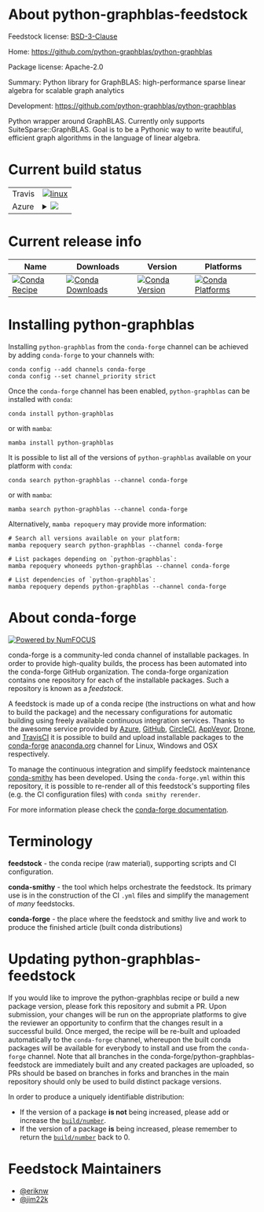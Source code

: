 About python-graphblas-feedstock
================================

Feedstock license: [BSD-3-Clause](https://github.com/conda-forge/python-graphblas-feedstock/blob/main/LICENSE.txt)

Home: https://github.com/python-graphblas/python-graphblas

Package license: Apache-2.0

Summary: Python library for GraphBLAS: high-performance sparse linear algebra for scalable graph analytics

Development: https://github.com/python-graphblas/python-graphblas

Python wrapper around GraphBLAS. Currently only supports SuiteSparse::GraphBLAS.
Goal is to be a Pythonic way to write beautiful, efficient graph algorithms
in the language of linear algebra.


Current build status
====================


<table><tr>
    <td>Travis</td>
    <td>
      <a href="https://app.travis-ci.com/conda-forge/python-graphblas-feedstock">
        <img alt="linux" src="https://img.shields.io/travis/com/conda-forge/python-graphblas-feedstock/main.svg?label=Linux">
      </a>
    </td>
  </tr>
    
  <tr>
    <td>Azure</td>
    <td>
      <details>
        <summary>
          <a href="https://dev.azure.com/conda-forge/feedstock-builds/_build/latest?definitionId=16084&branchName=main">
            <img src="https://dev.azure.com/conda-forge/feedstock-builds/_apis/build/status/python-graphblas-feedstock?branchName=main">
          </a>
        </summary>
        <table>
          <thead><tr><th>Variant</th><th>Status</th></tr></thead>
          <tbody><tr>
              <td>linux_64_python3.10.____cpython</td>
              <td>
                <a href="https://dev.azure.com/conda-forge/feedstock-builds/_build/latest?definitionId=16084&branchName=main">
                  <img src="https://dev.azure.com/conda-forge/feedstock-builds/_apis/build/status/python-graphblas-feedstock?branchName=main&jobName=linux&configuration=linux%20linux_64_python3.10.____cpython" alt="variant">
                </a>
              </td>
            </tr><tr>
              <td>linux_64_python3.11.____cpython</td>
              <td>
                <a href="https://dev.azure.com/conda-forge/feedstock-builds/_build/latest?definitionId=16084&branchName=main">
                  <img src="https://dev.azure.com/conda-forge/feedstock-builds/_apis/build/status/python-graphblas-feedstock?branchName=main&jobName=linux&configuration=linux%20linux_64_python3.11.____cpython" alt="variant">
                </a>
              </td>
            </tr><tr>
              <td>linux_64_python3.12.____cpython</td>
              <td>
                <a href="https://dev.azure.com/conda-forge/feedstock-builds/_build/latest?definitionId=16084&branchName=main">
                  <img src="https://dev.azure.com/conda-forge/feedstock-builds/_apis/build/status/python-graphblas-feedstock?branchName=main&jobName=linux&configuration=linux%20linux_64_python3.12.____cpython" alt="variant">
                </a>
              </td>
            </tr><tr>
              <td>linux_64_python3.9.____cpython</td>
              <td>
                <a href="https://dev.azure.com/conda-forge/feedstock-builds/_build/latest?definitionId=16084&branchName=main">
                  <img src="https://dev.azure.com/conda-forge/feedstock-builds/_apis/build/status/python-graphblas-feedstock?branchName=main&jobName=linux&configuration=linux%20linux_64_python3.9.____cpython" alt="variant">
                </a>
              </td>
            </tr><tr>
              <td>linux_aarch64_python3.10.____cpython</td>
              <td>
                <a href="https://dev.azure.com/conda-forge/feedstock-builds/_build/latest?definitionId=16084&branchName=main">
                  <img src="https://dev.azure.com/conda-forge/feedstock-builds/_apis/build/status/python-graphblas-feedstock?branchName=main&jobName=linux&configuration=linux%20linux_aarch64_python3.10.____cpython" alt="variant">
                </a>
              </td>
            </tr><tr>
              <td>linux_aarch64_python3.11.____cpython</td>
              <td>
                <a href="https://dev.azure.com/conda-forge/feedstock-builds/_build/latest?definitionId=16084&branchName=main">
                  <img src="https://dev.azure.com/conda-forge/feedstock-builds/_apis/build/status/python-graphblas-feedstock?branchName=main&jobName=linux&configuration=linux%20linux_aarch64_python3.11.____cpython" alt="variant">
                </a>
              </td>
            </tr><tr>
              <td>linux_aarch64_python3.12.____cpython</td>
              <td>
                <a href="https://dev.azure.com/conda-forge/feedstock-builds/_build/latest?definitionId=16084&branchName=main">
                  <img src="https://dev.azure.com/conda-forge/feedstock-builds/_apis/build/status/python-graphblas-feedstock?branchName=main&jobName=linux&configuration=linux%20linux_aarch64_python3.12.____cpython" alt="variant">
                </a>
              </td>
            </tr><tr>
              <td>linux_aarch64_python3.9.____cpython</td>
              <td>
                <a href="https://dev.azure.com/conda-forge/feedstock-builds/_build/latest?definitionId=16084&branchName=main">
                  <img src="https://dev.azure.com/conda-forge/feedstock-builds/_apis/build/status/python-graphblas-feedstock?branchName=main&jobName=linux&configuration=linux%20linux_aarch64_python3.9.____cpython" alt="variant">
                </a>
              </td>
            </tr><tr>
              <td>linux_ppc64le_python3.10.____cpython</td>
              <td>
                <a href="https://dev.azure.com/conda-forge/feedstock-builds/_build/latest?definitionId=16084&branchName=main">
                  <img src="https://dev.azure.com/conda-forge/feedstock-builds/_apis/build/status/python-graphblas-feedstock?branchName=main&jobName=linux&configuration=linux%20linux_ppc64le_python3.10.____cpython" alt="variant">
                </a>
              </td>
            </tr><tr>
              <td>linux_ppc64le_python3.11.____cpython</td>
              <td>
                <a href="https://dev.azure.com/conda-forge/feedstock-builds/_build/latest?definitionId=16084&branchName=main">
                  <img src="https://dev.azure.com/conda-forge/feedstock-builds/_apis/build/status/python-graphblas-feedstock?branchName=main&jobName=linux&configuration=linux%20linux_ppc64le_python3.11.____cpython" alt="variant">
                </a>
              </td>
            </tr><tr>
              <td>linux_ppc64le_python3.12.____cpython</td>
              <td>
                <a href="https://dev.azure.com/conda-forge/feedstock-builds/_build/latest?definitionId=16084&branchName=main">
                  <img src="https://dev.azure.com/conda-forge/feedstock-builds/_apis/build/status/python-graphblas-feedstock?branchName=main&jobName=linux&configuration=linux%20linux_ppc64le_python3.12.____cpython" alt="variant">
                </a>
              </td>
            </tr><tr>
              <td>linux_ppc64le_python3.9.____cpython</td>
              <td>
                <a href="https://dev.azure.com/conda-forge/feedstock-builds/_build/latest?definitionId=16084&branchName=main">
                  <img src="https://dev.azure.com/conda-forge/feedstock-builds/_apis/build/status/python-graphblas-feedstock?branchName=main&jobName=linux&configuration=linux%20linux_ppc64le_python3.9.____cpython" alt="variant">
                </a>
              </td>
            </tr><tr>
              <td>osx_64_python3.10.____cpython</td>
              <td>
                <a href="https://dev.azure.com/conda-forge/feedstock-builds/_build/latest?definitionId=16084&branchName=main">
                  <img src="https://dev.azure.com/conda-forge/feedstock-builds/_apis/build/status/python-graphblas-feedstock?branchName=main&jobName=osx&configuration=osx%20osx_64_python3.10.____cpython" alt="variant">
                </a>
              </td>
            </tr><tr>
              <td>osx_64_python3.11.____cpython</td>
              <td>
                <a href="https://dev.azure.com/conda-forge/feedstock-builds/_build/latest?definitionId=16084&branchName=main">
                  <img src="https://dev.azure.com/conda-forge/feedstock-builds/_apis/build/status/python-graphblas-feedstock?branchName=main&jobName=osx&configuration=osx%20osx_64_python3.11.____cpython" alt="variant">
                </a>
              </td>
            </tr><tr>
              <td>osx_64_python3.12.____cpython</td>
              <td>
                <a href="https://dev.azure.com/conda-forge/feedstock-builds/_build/latest?definitionId=16084&branchName=main">
                  <img src="https://dev.azure.com/conda-forge/feedstock-builds/_apis/build/status/python-graphblas-feedstock?branchName=main&jobName=osx&configuration=osx%20osx_64_python3.12.____cpython" alt="variant">
                </a>
              </td>
            </tr><tr>
              <td>osx_64_python3.9.____cpython</td>
              <td>
                <a href="https://dev.azure.com/conda-forge/feedstock-builds/_build/latest?definitionId=16084&branchName=main">
                  <img src="https://dev.azure.com/conda-forge/feedstock-builds/_apis/build/status/python-graphblas-feedstock?branchName=main&jobName=osx&configuration=osx%20osx_64_python3.9.____cpython" alt="variant">
                </a>
              </td>
            </tr><tr>
              <td>win_64_python3.10.____cpython</td>
              <td>
                <a href="https://dev.azure.com/conda-forge/feedstock-builds/_build/latest?definitionId=16084&branchName=main">
                  <img src="https://dev.azure.com/conda-forge/feedstock-builds/_apis/build/status/python-graphblas-feedstock?branchName=main&jobName=win&configuration=win%20win_64_python3.10.____cpython" alt="variant">
                </a>
              </td>
            </tr><tr>
              <td>win_64_python3.11.____cpython</td>
              <td>
                <a href="https://dev.azure.com/conda-forge/feedstock-builds/_build/latest?definitionId=16084&branchName=main">
                  <img src="https://dev.azure.com/conda-forge/feedstock-builds/_apis/build/status/python-graphblas-feedstock?branchName=main&jobName=win&configuration=win%20win_64_python3.11.____cpython" alt="variant">
                </a>
              </td>
            </tr><tr>
              <td>win_64_python3.12.____cpython</td>
              <td>
                <a href="https://dev.azure.com/conda-forge/feedstock-builds/_build/latest?definitionId=16084&branchName=main">
                  <img src="https://dev.azure.com/conda-forge/feedstock-builds/_apis/build/status/python-graphblas-feedstock?branchName=main&jobName=win&configuration=win%20win_64_python3.12.____cpython" alt="variant">
                </a>
              </td>
            </tr><tr>
              <td>win_64_python3.9.____cpython</td>
              <td>
                <a href="https://dev.azure.com/conda-forge/feedstock-builds/_build/latest?definitionId=16084&branchName=main">
                  <img src="https://dev.azure.com/conda-forge/feedstock-builds/_apis/build/status/python-graphblas-feedstock?branchName=main&jobName=win&configuration=win%20win_64_python3.9.____cpython" alt="variant">
                </a>
              </td>
            </tr>
          </tbody>
        </table>
      </details>
    </td>
  </tr>
</table>

Current release info
====================

| Name | Downloads | Version | Platforms |
| --- | --- | --- | --- |
| [![Conda Recipe](https://img.shields.io/badge/recipe-python--graphblas-green.svg)](https://anaconda.org/conda-forge/python-graphblas) | [![Conda Downloads](https://img.shields.io/conda/dn/conda-forge/python-graphblas.svg)](https://anaconda.org/conda-forge/python-graphblas) | [![Conda Version](https://img.shields.io/conda/vn/conda-forge/python-graphblas.svg)](https://anaconda.org/conda-forge/python-graphblas) | [![Conda Platforms](https://img.shields.io/conda/pn/conda-forge/python-graphblas.svg)](https://anaconda.org/conda-forge/python-graphblas) |

Installing python-graphblas
===========================

Installing `python-graphblas` from the `conda-forge` channel can be achieved by adding `conda-forge` to your channels with:

```
conda config --add channels conda-forge
conda config --set channel_priority strict
```

Once the `conda-forge` channel has been enabled, `python-graphblas` can be installed with `conda`:

```
conda install python-graphblas
```

or with `mamba`:

```
mamba install python-graphblas
```

It is possible to list all of the versions of `python-graphblas` available on your platform with `conda`:

```
conda search python-graphblas --channel conda-forge
```

or with `mamba`:

```
mamba search python-graphblas --channel conda-forge
```

Alternatively, `mamba repoquery` may provide more information:

```
# Search all versions available on your platform:
mamba repoquery search python-graphblas --channel conda-forge

# List packages depending on `python-graphblas`:
mamba repoquery whoneeds python-graphblas --channel conda-forge

# List dependencies of `python-graphblas`:
mamba repoquery depends python-graphblas --channel conda-forge
```


About conda-forge
=================

[![Powered by
NumFOCUS](https://img.shields.io/badge/powered%20by-NumFOCUS-orange.svg?style=flat&colorA=E1523D&colorB=007D8A)](https://numfocus.org)

conda-forge is a community-led conda channel of installable packages.
In order to provide high-quality builds, the process has been automated into the
conda-forge GitHub organization. The conda-forge organization contains one repository
for each of the installable packages. Such a repository is known as a *feedstock*.

A feedstock is made up of a conda recipe (the instructions on what and how to build
the package) and the necessary configurations for automatic building using freely
available continuous integration services. Thanks to the awesome service provided by
[Azure](https://azure.microsoft.com/en-us/services/devops/), [GitHub](https://github.com/),
[CircleCI](https://circleci.com/), [AppVeyor](https://www.appveyor.com/),
[Drone](https://cloud.drone.io/welcome), and [TravisCI](https://travis-ci.com/)
it is possible to build and upload installable packages to the
[conda-forge](https://anaconda.org/conda-forge) [anaconda.org](https://anaconda.org/)
channel for Linux, Windows and OSX respectively.

To manage the continuous integration and simplify feedstock maintenance
[conda-smithy](https://github.com/conda-forge/conda-smithy) has been developed.
Using the ``conda-forge.yml`` within this repository, it is possible to re-render all of
this feedstock's supporting files (e.g. the CI configuration files) with ``conda smithy rerender``.

For more information please check the [conda-forge documentation](https://conda-forge.org/docs/).

Terminology
===========

**feedstock** - the conda recipe (raw material), supporting scripts and CI configuration.

**conda-smithy** - the tool which helps orchestrate the feedstock.
                   Its primary use is in the construction of the CI ``.yml`` files
                   and simplify the management of *many* feedstocks.

**conda-forge** - the place where the feedstock and smithy live and work to
                  produce the finished article (built conda distributions)


Updating python-graphblas-feedstock
===================================

If you would like to improve the python-graphblas recipe or build a new
package version, please fork this repository and submit a PR. Upon submission,
your changes will be run on the appropriate platforms to give the reviewer an
opportunity to confirm that the changes result in a successful build. Once
merged, the recipe will be re-built and uploaded automatically to the
`conda-forge` channel, whereupon the built conda packages will be available for
everybody to install and use from the `conda-forge` channel.
Note that all branches in the conda-forge/python-graphblas-feedstock are
immediately built and any created packages are uploaded, so PRs should be based
on branches in forks and branches in the main repository should only be used to
build distinct package versions.

In order to produce a uniquely identifiable distribution:
 * If the version of a package **is not** being increased, please add or increase
   the [``build/number``](https://docs.conda.io/projects/conda-build/en/latest/resources/define-metadata.html#build-number-and-string).
 * If the version of a package **is** being increased, please remember to return
   the [``build/number``](https://docs.conda.io/projects/conda-build/en/latest/resources/define-metadata.html#build-number-and-string)
   back to 0.

Feedstock Maintainers
=====================

* [@eriknw](https://github.com/eriknw/)
* [@jim22k](https://github.com/jim22k/)

